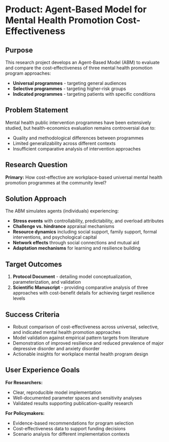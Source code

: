 # Product: Agent-Based Model for Mental Health Promotion Cost-Effectiveness

## Purpose

This research project develops an Agent-Based Model (ABM) to evaluate and compare the cost-effectiveness of three mental health promotion program approaches:
- **Universal programmes** - targeting general audiences 
- **Selective programmes** - targeting higher-risk groups
- **Indicated programmes** - targeting patients with specific conditions

## Problem Statement

Mental health public intervention programmes have been extensively studied, but health-economics evaluation remains controversial due to:
- Quality and methodological differences between programmes
- Limited generalizability across different contexts
- Insufficient comparative analysis of intervention approaches

## Research Question

**Primary:** How cost-effective are workplace-based universal mental health promotion programmes at the community level?

## Solution Approach

The ABM simulates agents (individuals) experiencing:
- **Stress events** with controllability, predictability, and overload attributes
- **Challenge vs. hindrance** appraisal mechanisms
- **Resource dynamics** including social support, family support, formal interventions, and psychological capital
- **Network effects** through social connections and mutual aid
- **Adaptation mechanisms** for learning and resilience building

## Target Outcomes

1. **Protocol Document** - detailing model conceptualization, parameterization, and validation
2. **Scientific Manuscript** - providing comparative analysis of three approaches with cost-benefit details for achieving target resilience levels

## Success Criteria

- Robust comparison of cost-effectiveness across universal, selective, and indicated mental health promotion approaches
- Model validation against empirical pattern targets from literature
- Demonstration of improved resilience and reduced prevalence of major depressive disorder and anxiety disorder
- Actionable insights for workplace mental health program design

## User Experience Goals

**For Researchers:**
- Clear, reproducible model implementation
- Well-documented parameter spaces and sensitivity analyses
- Validated results supporting publication-quality research

**For Policymakers:**
- Evidence-based recommendations for program selection
- Cost-effectiveness data to support funding decisions
- Scenario analysis for different implementation contexts